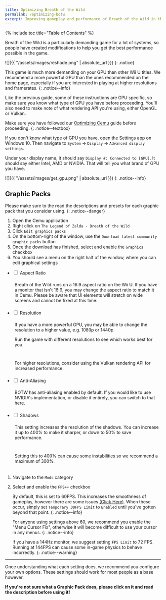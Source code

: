 ```yaml
---
title: Optimizing Breath of the Wild
permalink: /optimizing-botw
excerpt: Improving gameplay and performance of Breath of the Wild in the Cemu emulator.
---
```


{% include toc title="Table of Contents" %}

Breath of the Wild is a particularly demanding game for a lot of systems, so people have created modifications to help you get the best performance possible in the game.

![]({{ "/assets/images/reshade.png" | absolute_url }})
{: .notice}

This game is much more demanding on your GPU than other Wii U titles. We recommend a more powerful GPU than the ones recommended on the home page, especially if you are interested in playing at higher resolutions and framerates.
{: .notice--info}

Like the previous guide, some of these instructions are GPU specific, so make sure you know what type of GPU you have before proceeding. You'll also need to make note of what rendering API you're using, either OpenGL or Vulkan.

Make sure you have followed our [Optimizing Cemu](optimizing-cemu) guide before proceeding.
{: .notice--textbox}

If you don't know what type of GPU you have, open the Settings app on Windows 10. Then navigate to `System` -> `Display` -> `Advanced display settings`.

Under your display name, it should say `Display #: Connected to [GPU]`. It should say either Intel, AMD or NVIDIA. That will tell you what brand of GPU you have.

![]({{ "/assets/images/get_gpu.png" | absolute_url }})
{: .notice--info}

## Graphic Packs

Please make sure to the read the descriptions and presets for each graphic pack that you consider using.
{: .notice--danger}

1. Open the Cemu application
1. Right click on `The Legend of Zelda - Breath of the Wild`
1. Click `Edit graphics packs`
1. On the bottom-right of the window, use the `Download latest community graphic packs` button
1. Once the download has finished, select and enable the `Graphics` checkbox
1. You should see a menu on the right half of the window, where you can edit graphical settings
- <div class="wrap-collabsible-1">
      <input id="collapsible-1" class="toggle-1" type="checkbox">
      <label for="collapsible-1" class="lbl-toggle-1"><a>Aspect Ratio</a></label>
      <div class="collapsible-content-1">
        <div class="content-inner notice--info">
          <div style="padding:.5em;">
            <p>Breath of the Wild runs on a 16:9 aspect ratio on the Wii U. If you have a monitor that isn't 16:9, you may change the aspect ratio to match it in Cemu. Please be aware that UI elements will stretch on wide screens and cannot be fixed at this time.</p>          
          </div>
        </div>
      </div>
- <div class="wrap-collabsible-2">
      <input id="collapsible-2" class="toggle-2" type="checkbox">
      <label for="collapsible-2" class="lbl-toggle-2"><a>Resolution</a></label>
      <div class="collapsible-content-2">
        <div class="content-inner notice--info">
        <div style="padding:.5em;">
          <p>If you have a more powerful GPU, you may be able to change the resolution to a higher value, e.g. 1080p or 1440p.</p>
          <p>Run the game with different resolutions to see which works best for you.</p>          
        </div>
      </div>
        <div class="content-inner notice--textbox">
        <div style="padding:.5em;">
          <p>For higher resolutions, consider using the Vulkan rendering API for increased performance.</p>          
        </div>
      </div>
- <div class="wrap-collabsible-3">
      <input id="collapsible-3" class="toggle-3" type="checkbox">
      <label for="collapsible-3" class="lbl-toggle-3"><a>Anti-Aliasing</a></label>
      <div class="collapsible-content-3">
        <div class="content-inner notice--info">
        <div style="padding:.5em;">
          <p>BOTW has anti-aliasing enabled by default. If you would like to use NVIDIA's implementation, or disable it entirely, you can switch to that here.</p>
        </div>
      </div>
- <div class="wrap-collabsible-4">
      <input id="collapsible-4" class="toggle-4" type="checkbox">
      <label for="collapsible-4" class="lbl-toggle-4"><a>Shadows</a></label>
      <div class="collapsible-content-4">
        <div class="content-inner notice--info">
        <div style="padding:.5em;">
          <p>This setting increases the resolution of the shadows. You can increase it up to 400% to make it sharper, or down to 50% to save performance.</p>
        </div>
      </div>
        <div class="content-inner notice--danger">
        <div style="padding:.5em;">
          <p>Setting this to 400% can cause some instabilities so we recommend a maximum of 300%.</p>
        </div>
      </div>

1. Navigate to the `Mods` category
1. Select and enable the `FPS++` checkbox

    By default, this is set to 60FPS. This increases the smoothness of gameplay, however there are some issues [(Click Here)](https://wiki.cemu.info/wiki/The_Legend_of_Zelda:_Breath_of_the_Wild#Issues_arising_by_using_FPS.2B.2B_or_static_FPS.2B.2B). When these occur, simply set `Temporary 30FPS Limit` to `Enabled` until you've gotten beyond that point.
    {: .notice--info}
    
    For anyone using settings above 60, we recommend you enable the "Menu Cursor Fix", otherwise it will become difficult to use your cursor in any menus.
    {: .notice--info}

    If you have a 144Hz monitor, we suggest setting `FPS Limit` to 72 FPS. Running at 144FPS can cause some in-game physics to behave incorrectly.
    {: .notice--warning}

---

Once understanding what each setting does, we recommend you configure your own options. These settings should work for most people as a base however.

**If you're not sure what a Graphic Pack does, please click on it and read the description before using it!**
